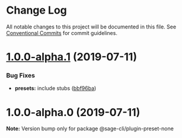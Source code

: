 # Change Log

All notable changes to this project will be documented in this file.
See [Conventional Commits](https://conventionalcommits.org) for commit guidelines.

# [1.0.0-alpha.1](https://github.com/roots/sage-cli/compare/v1.0.0-alpha.0...v1.0.0-alpha.1) (2019-07-11)


### Bug Fixes

* **presets:** include stubs ([bbf96ba](https://github.com/roots/sage-cli/commit/bbf96ba))





# 1.0.0-alpha.0 (2019-07-11)

**Note:** Version bump only for package @sage-cli/plugin-preset-none
